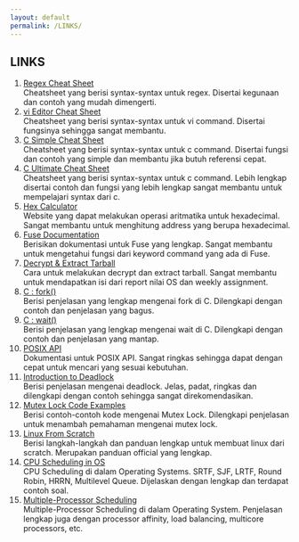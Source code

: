 ```yaml
---
layout: default
permalink: /LINKS/
---
```


## LINKS

1. [Regex Cheat Sheet](https://developer.mozilla.org/en-US/docs/Web/JavaScript/Guide/Regular_Expressions/Cheatsheet)<br>
Cheatsheet yang berisi syntax-syntax untuk regex. Disertai kegunaan dan contoh yang mudah dimengerti.
2. [vi Editor Cheat Sheet](http://www.atmos.albany.edu/daes/atmclasses/atm350/vi_cheat_sheet.pdf)<br>
Cheatsheet yang berisi syntax-syntax untuk vi command. Disertai fungsinya sehingga sangat membantu.
3. [C Simple Cheat Sheet](https://www.codewithharry.com/blogpost/c-cheatsheet)<br>
Cheatsheet yang berisi syntax-syntax untuk c command. Disertai fungsi dan contoh yang simple dan membantu jika butuh referensi cepat.
4. [C Ultimate Cheat Sheet](https://sites.ualberta.ca/~ygu/courses/geoph624/codes/C.CheatSheet.pdf)<br>
Cheatsheet yang berisi syntax-syntax untuk c command. Lebih lengkap disertai contoh dan fungsi yang lebih lengkap sangat membantu untuk mempelajari syntax dari c.
5. [Hex Calculator](https://www.calculator.net/hex-calculator.html)<br>
Website yang dapat melakukan operasi aritmatika untuk hexadecimal. Sangat membantu untuk menghitung address yang berupa hexadecimal.
6. [Fuse Documentation](https://www.kernel.org/doc/html/latest/filesystems/fuse.html)<br>
Berisikan dokumentasi untuk Fuse yang lengkap. Sangat membantu untuk mengetahui fungsi dari keyword command yang ada di Fuse.
7. [Decrypt & Extract Tarball](https://osp4diss.vlsm.org/W04.html)<br>
Cara untuk melakukan decrypt dan extract tarball. Sangat membantu untuk mendapatkan isi dari report nilai OS dan weekly assignment.
8. [C : fork()](https://www.geeksforgeeks.org/fork-system-call/) <br>
Berisi penjelasan yang lengkap mengenai fork di C. Dilengkapi dengan contoh dan penjelasan yang bagus.
9. [C : wait()](https://www.geeksforgeeks.org/wait-system-call-c/) <br>
Berisi penjelasan yang lengkap mengenai wait di C. Dilengkapi dengan contoh dan penjelasan yang mantap.
10. [POSIX API](https://docs.oracle.com/cd/E19048-01/chorus5/806-6897/auto1/index.html) <br>
Dokumentasi untuk POSIX API. Sangat ringkas sehingga dapat dengan cepat untuk mencari yang sesuai kebutuhan.
11. [Introduction to Deadlock](https://www.guru99.com/deadlock-in-operating-system.html) <br>
Berisi penjelasan mengenai deadlock. Jelas, padat, ringkas dan dilengkapi dengan contoh sehingga sangat direkomendasikan. 
12. [Mutex Lock Code Examples](https://docs.oracle.com/cd/E19455-01/806-5257/sync-12/index.html) <br>
Berisi contoh-contoh kode mengenai Mutex Lock. Dilengkapi penjelasan untuk menambah pemahaman mengenai mutex lock.
13. [Linux From Scratch](https://www.linuxfromscratch.org/lfs/view/11.0/) <br>
Berisi langkah-langkah dan panduan lengkap untuk membuat linux dari scratch. Merupakan panduan official yang lengkap.
14. [CPU Scheduling in OS](https://www.geeksforgeeks.org/cpu-scheduling-in-operating-systems/) <br>
CPU Scheduling di dalam Operating Systems. SRTF, SJF, LRTF, Round Robin, HRRN, Multilevel Queue. Dijelaskan dengan lengkap dan terdapat contoh soal.
15. [Multiple-Processor Scheduling](https://www.geeksforgeeks.org/multiple-processor-scheduling-in-operating-system/) <br>
Multiple-Processor Scheduling di dalam Operating System. Penjelasan lengkap juga dengan processor affinity, load balancing, multicore processors, etc.


